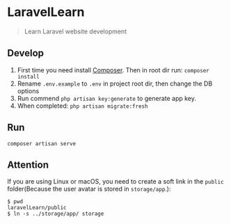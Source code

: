 # LaravelLearn
> Learn Laravel website development

## Develop
1. First time you need install [Composer](https://getcomposer.org/).
Then in root dir run:
`composer install`
2. Rename `.env.example` to `.env` in project root dir, then change the DB options
3. Run commend `php artisan key:generate` to generate app key.
4. When completed:
`php artisan migrate:fresh`
## Run
`composer artisan serve`
## Attention
If you are using Linux or macOS, you need to create a soft link in the `public` folder(Because the user avatar is stored in `storage/app`.):
```
$ pwd
laravelLearn/public
$ ln -s ../storage/app/ storage
```
